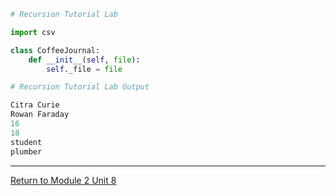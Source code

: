 
```python
# Recursion Tutorial Lab

import csv

class CoffeeJournal:
    def __init__(self, file):
        self._file = file


```

```python
# Recursion Tutorial Lab Output

Citra Curie
Rowan Faraday
16
18
student
plumber

```

---

[Return to Module 2 Unit 8](OOP_Unit08.md)
